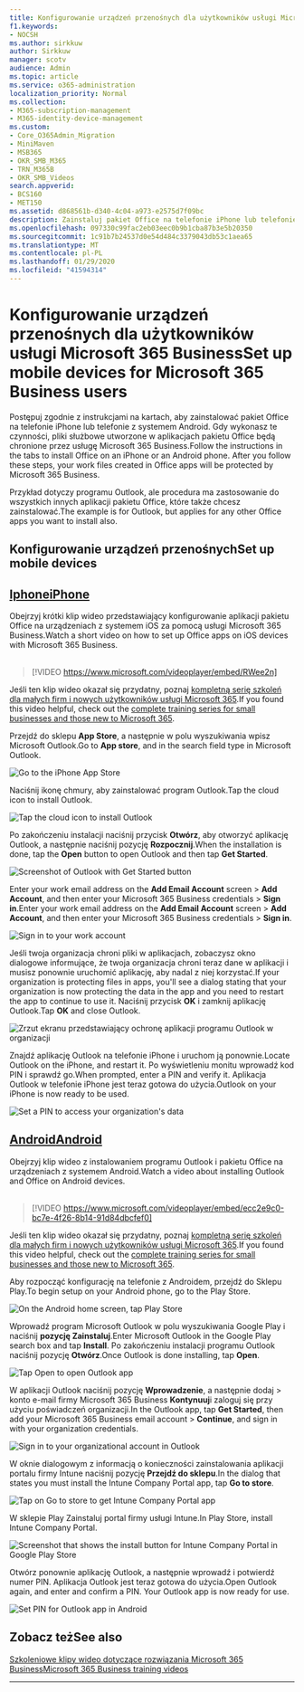 ```yaml
---
title: Konfigurowanie urządzeń przenośnych dla użytkowników usługi Microsoft 365 Business
f1.keywords:
- NOCSH
ms.author: sirkkuw
author: Sirkkuw
manager: scotv
audience: Admin
ms.topic: article
ms.service: o365-administration
localization_priority: Normal
ms.collection:
- M365-subscription-management
- M365-identity-device-management
ms.custom:
- Core_O365Admin_Migration
- MiniMaven
- MSB365
- OKR_SMB_M365
- TRN_M365B
- OKR_SMB_Videos
search.appverid:
- BCS160
- MET150
ms.assetid: d868561b-d340-4c04-a973-e2575d7f09bc
description: Zainstaluj pakiet Office na telefonie iPhone lub telefonie z systemem Android, a pliki służbowe w aplikacjach pakietu Office będą chronione przez firmę Microsoft 365 Business.
ms.openlocfilehash: 097330c99fac2eb03eec0b9b1cba87b3e5b20350
ms.sourcegitcommit: 1c91b7b24537d0e54d484c3379043db53c1aea65
ms.translationtype: MT
ms.contentlocale: pl-PL
ms.lasthandoff: 01/29/2020
ms.locfileid: "41594314"
---
```

# <a name="set-up-mobile-devices-for-microsoft-365-business-users"></a><span data-ttu-id="a17dc-103">Konfigurowanie urządzeń przenośnych dla użytkowników usługi Microsoft 365 Business</span><span class="sxs-lookup"><span data-stu-id="a17dc-103">Set up mobile devices for Microsoft 365 Business users</span></span>

<span data-ttu-id="a17dc-p101">Postępuj zgodnie z instrukcjami na kartach, aby zainstalować pakiet Office na telefonie iPhone lub telefonie z systemem Android. Gdy wykonasz te czynności, pliki służbowe utworzone w aplikacjach pakietu Office będą chronione przez usługę Microsoft 365 Business.</span><span class="sxs-lookup"><span data-stu-id="a17dc-p101">Follow the instructions in the tabs to install Office on an iPhone or an Android phone. After you follow these steps, your work files created in Office apps will be protected by Microsoft 365 Business.</span></span>

<span data-ttu-id="a17dc-106">Przykład dotyczy programu Outlook, ale procedura ma zastosowanie do wszystkich innych aplikacji pakietu Office, które także chcesz zainstalować.</span><span class="sxs-lookup"><span data-stu-id="a17dc-106">The example is for Outlook, but applies for any other Office apps you want to install also.</span></span>
  
## <a name="set-up-mobile-devices"></a><span data-ttu-id="a17dc-107">Konfigurowanie urządzeń przenośnych</span><span class="sxs-lookup"><span data-stu-id="a17dc-107">Set up mobile devices</span></span>

## <a name="iphonetabiphone"></a>[<span data-ttu-id="a17dc-108">Iphone</span><span class="sxs-lookup"><span data-stu-id="a17dc-108">iPhone</span></span>](#tab/iPhone)
  
<span data-ttu-id="a17dc-109">Obejrzyj krótki klip wideo przedstawiający konfigurowanie aplikacji pakietu Office na urządzeniach z systemem iOS za pomocą usługi Microsoft 365 Business.</span><span class="sxs-lookup"><span data-stu-id="a17dc-109">Watch a short video on how to set up Office apps on iOS devices with Microsoft 365 Business.</span></span><br><br>

> [!VIDEO https://www.microsoft.com/videoplayer/embed/RWee2n] 

<span data-ttu-id="a17dc-110">Jeśli ten klip wideo okazał się przydatny, poznaj [kompletną serię szkoleń dla małych firm i nowych użytkowników usługi Microsoft 365](https://support.office.com/article/6ab4bbcd-79cf-4000-a0bd-d42ce4d12816).</span><span class="sxs-lookup"><span data-stu-id="a17dc-110">If you found this video helpful, check out the [complete training series for small businesses and those new to Microsoft 365](https://support.office.com/article/6ab4bbcd-79cf-4000-a0bd-d42ce4d12816).</span></span>

<span data-ttu-id="a17dc-111">Przejdź do sklepu **App Store**, a następnie w polu wyszukiwania wpisz Microsoft Outlook.</span><span class="sxs-lookup"><span data-stu-id="a17dc-111">Go to **App store**, and in the search field type in Microsoft Outlook.</span></span>
  
![Go to the iPhone App Store](media/886913de-76e5-4883-8ed0-4eb3ec06188f.png)
  
<span data-ttu-id="a17dc-113">Naciśnij ikonę chmury, aby zainstalować program Outlook.</span><span class="sxs-lookup"><span data-stu-id="a17dc-113">Tap the cloud icon to install Outlook.</span></span>
  
![Tap the cloud icon to install Outlook](media/665e1620-948a-4ab8-b914-dca49530142c.png)
  
<span data-ttu-id="a17dc-115">Po zakończeniu instalacji naciśnij przycisk **Otwórz**, aby otworzyć aplikację Outlook, a następnie naciśnij pozycję **Rozpocznij**.</span><span class="sxs-lookup"><span data-stu-id="a17dc-115">When the installation is done, tap the **Open** button to open Outlook and then tap **Get Started**.</span></span>
  
![Screenshot of Outlook with Get Started button](media/005bedec-ae50-4d75-b3bb-e7cef9e2561c.png)
  
<span data-ttu-id="a17dc-117">Enter your work email address on the **Add Email Account** screen \> **Add Account**, and then enter your Microsoft 365 Business credentials \> **Sign in**.</span><span class="sxs-lookup"><span data-stu-id="a17dc-117">Enter your work email address on the **Add Email Account** screen \> **Add Account**, and then enter your Microsoft 365 Business credentials \> **Sign in**.</span></span>
  
![Sign in to your work account](media/3cef1fb5-7bec-4d3d-8542-872b731ce19f.png)
  
<span data-ttu-id="a17dc-119">Jeśli twoja organizacja chroni pliki w aplikacjach, zobaczysz okno dialogowe informujące, że twoja organizacja chroni teraz dane w aplikacji i musisz ponownie uruchomić aplikację, aby nadal z niej korzystać.</span><span class="sxs-lookup"><span data-stu-id="a17dc-119">If your organization is protecting files in apps, you'll see a dialog stating that your organization is now protecting the data in the app and you need to restart the app to continue to use it.</span></span> <span data-ttu-id="a17dc-120">Naciśnij przycisk **OK** i zamknij aplikację Outlook.</span><span class="sxs-lookup"><span data-stu-id="a17dc-120">Tap **OK** and close Outlook.</span></span> 
  
![Zrzut ekranu przedstawiający ochronę aplikacji programu Outlook w organizacji](media/fb4c1c84-b1e9-42e1-8070-c13dcf79fb09.png)
  
<span data-ttu-id="a17dc-122">Znajdź aplikację Outlook na telefonie iPhone i uruchom ją ponownie.</span><span class="sxs-lookup"><span data-stu-id="a17dc-122">Locate Outlook on the iPhone, and restart it.</span></span> <span data-ttu-id="a17dc-123">Po wyświetleniu monitu wprowadź kod PIN i sprawdź go.</span><span class="sxs-lookup"><span data-stu-id="a17dc-123">When prompted, enter a PIN and verify it.</span></span> <span data-ttu-id="a17dc-124">Aplikacja Outlook w telefonie iPhone jest teraz gotowa do użycia.</span><span class="sxs-lookup"><span data-stu-id="a17dc-124">Outlook on your iPhone is now ready to be used.</span></span>
  
![Set a PIN to access your organization's data](media/64f2630b-3164-47a4-9dd6-ca0c29ed5fb3.png)
  
## <a name="androidtabandroid"></a>[<span data-ttu-id="a17dc-126">Android</span><span class="sxs-lookup"><span data-stu-id="a17dc-126">Android</span></span>](#tab/Android)
  
<span data-ttu-id="a17dc-127">Obejrzyj klip wideo z instalowaniem programu Outlook i pakietu Office na urządzeniach z systemem Android.</span><span class="sxs-lookup"><span data-stu-id="a17dc-127">Watch a video about installing Outlook and Office on Android devices.</span></span><br><br>

> [!VIDEO https://www.microsoft.com/videoplayer/embed/ecc2e9c0-bc7e-4f26-8b14-91d84dbcfef0] 

<span data-ttu-id="a17dc-128">Jeśli ten klip wideo okazał się przydatny, poznaj [kompletną serię szkoleń dla małych firm i nowych użytkowników usługi Microsoft 365](https://support.office.com/article/6ab4bbcd-79cf-4000-a0bd-d42ce4d12816).</span><span class="sxs-lookup"><span data-stu-id="a17dc-128">If you found this video helpful, check out the [complete training series for small businesses and those new to Microsoft 365](https://support.office.com/article/6ab4bbcd-79cf-4000-a0bd-d42ce4d12816).</span></span>

<span data-ttu-id="a17dc-129">Aby rozpocząć konfigurację na telefonie z Androidem, przejdź do Sklepu Play.</span><span class="sxs-lookup"><span data-stu-id="a17dc-129">To begin setup on your Android phone, go to the Play Store.</span></span>
  
![On the Android home screen, tap Play Store](media/93df88e7-c778-40e1-b35e-868ca6e97f6c.png)
  
<span data-ttu-id="a17dc-131">Wprowadź program Microsoft Outlook w polu wyszukiwania Google Play i naciśnij **pozycję Zainstaluj**.</span><span class="sxs-lookup"><span data-stu-id="a17dc-131">Enter Microsoft Outlook in the Google Play search box and tap **Install**.</span></span> <span data-ttu-id="a17dc-132">Po zakończeniu instalacji programu Outlook naciśnij pozycję **Otwórz**.</span><span class="sxs-lookup"><span data-stu-id="a17dc-132">Once Outlook is done installing, tap **Open**.</span></span>
  
![Tap Open to open Outlook app](media/8b4c5937-8875-4b5a-a5b6-b8c6c9cd6240.png)
  
<span data-ttu-id="a17dc-134">W aplikacji Outlook naciśnij pozycję **Wprowadzenie**, a następnie dodaj \> konto e-mail firmy Microsoft 365 Business **Kontynuuj**i zaloguj się przy użyciu poświadczeń organizacji.</span><span class="sxs-lookup"><span data-stu-id="a17dc-134">In the Outlook app, tap **Get Started**, then add your Microsoft 365 Business email account \> **Continue**, and sign in with your organization credentials.</span></span>
  
![Sign in to your organizational account in Outlook](media/18f67c66-4bab-4b99-94bd-080839312e29.png)
  
<span data-ttu-id="a17dc-136">W oknie dialogowym z informacją o konieczności zainstalowania aplikacji portalu firmy Intune naciśnij pozycję **Przejdź do sklepu**.</span><span class="sxs-lookup"><span data-stu-id="a17dc-136">In the dialog that states you must install the Intune Company Portal app, tap **Go to store**.</span></span>
  
![Tap on Go to store to get Intune Company Portal app](media/a702d712-5622-45dd-a511-b1adaee63071.png)
  
<span data-ttu-id="a17dc-138">W sklepie Play Zainstaluj portal firmy usługi Intune.</span><span class="sxs-lookup"><span data-stu-id="a17dc-138">In Play Store, install Intune Company Portal.</span></span>
  
![Screenshot that shows the install button for Intune Company Portal in Google Play Store](media/5e0408f2-3f37-44dd-80ed-13ca2ac6df0c.png)
  
<span data-ttu-id="a17dc-p105">Otwórz ponownie aplikację Outlook, a następnie wprowadź i potwierdź numer PIN. Aplikacja Outlook jest teraz gotowa do użycia.</span><span class="sxs-lookup"><span data-stu-id="a17dc-p105">Open Outlook again, and enter and confirm a PIN. Your Outlook app is now ready for use.</span></span>
  
![Set  PIN for Outlook app in Android](media/edb91afb-f1ed-451a-bc6b-8ccba664e055.png)

## <a name="see-also"></a><span data-ttu-id="a17dc-143">Zobacz też</span><span class="sxs-lookup"><span data-stu-id="a17dc-143">See also</span></span>

[<span data-ttu-id="a17dc-144">Szkoleniowe klipy wideo dotyczące rozwiązania Microsoft 365 Business</span><span class="sxs-lookup"><span data-stu-id="a17dc-144">Microsoft 365 Business training videos</span></span>](https://support.office.com/article/6ab4bbcd-79cf-4000-a0bd-d42ce4d12816)

---